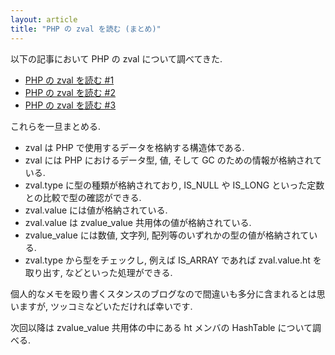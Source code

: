 ```yaml
---
layout: article
title: "PHP の zval を読む (まとめ)"
---
```


以下の記事において PHP の zval について調べてきた.

- [PHP の zval を読む #1](http://localhost:4000/2012/01/08/reading-zval-01.html)
- [PHP の zval を読む #2](http://localhost:4000/2012/01/08/reading-zval-02.html)
- [PHP の zval を読む #3](http://localhost:4000/2012/01/08/reading-zval-03.html)

これらを一旦まとめる.

- zval は PHP で使用するデータを格納する構造体である.
- zval には PHP におけるデータ型, 値, そして GC のための情報が格納されている.
- zval.type に型の種類が格納されており, IS_NULL や IS_LONG といった定数との比較で型の確認ができる.
- zval.value には値が格納されている.
- zval.value は zvalue_value 共用体の値が格納されている.
- zvalue_value には数値, 文字列, 配列等のいずれかの型の値が格納されている.
- zval.type から型をチェックし, 例えば IS_ARRAY であれば zval.value.ht を取り出す, などといった処理ができる.

個人的なメモを殴り書くスタンスのブログなので間違いも多分に含まれるとは思いますが, ツッコミなどいただければ幸いです.

次回以降は zvalue_value 共用体の中にある ht メンバの HashTable について調べる.
